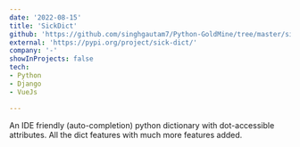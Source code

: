 ```yaml
---
date: '2022-08-15'
title: 'SickDict'
github: 'https://github.com/singhgautam7/Python-GoldMine/tree/master/sick_dict'
external: 'https://pypi.org/project/sick-dict/'
company: '-'
showInProjects: false
tech:
- Python
- Django
- VueJs

---
```


An IDE friendly (auto-completion) python dictionary with dot-accessible attributes. All the dict features with much more features added.
